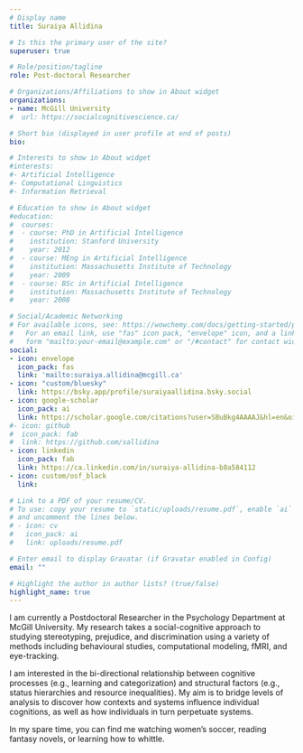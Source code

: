 ```yaml
---
# Display name
title: Suraiya Allidina

# Is this the primary user of the site?
superuser: true

# Role/position/tagline
role: Post-doctoral Researcher

# Organizations/Affiliations to show in About widget
organizations:
- name: McGill University
#  url: https://socialcognitivescience.ca/

# Short bio (displayed in user profile at end of posts)
bio:

# Interests to show in About widget
#interests:
#- Artificial Intelligence
#- Computational Linguistics
#- Information Retrieval

# Education to show in About widget
#education:
#  courses:
#  - course: PhD in Artificial Intelligence
#    institution: Stanford University
#    year: 2012
#  - course: MEng in Artificial Intelligence
#    institution: Massachusetts Institute of Technology
#    year: 2009
#  - course: BSc in Artificial Intelligence
#    institution: Massachusetts Institute of Technology
#    year: 2008

# Social/Academic Networking
# For available icons, see: https://wowchemy.com/docs/getting-started/page-builder/#icons
#   For an email link, use "fas" icon pack, "envelope" icon, and a link in the
#   form "mailto:your-email@example.com" or "/#contact" for contact widget.
social:
- icon: envelope
  icon_pack: fas
  link: 'mailto:suraiya.allidina@mcgill.ca'
- icon: "custom/bluesky"
  link: https://bsky.app/profile/suraiyaallidina.bsky.social
- icon: google-scholar
  icon_pack: ai
  link: https://scholar.google.com/citations?user=SBuBkg4AAAAJ&hl=en&oi=ao
#- icon: github
#  icon_pack: fab
#  link: https://github.com/sallidina
- icon: linkedin
  icon_pack: fab
  link: https://ca.linkedin.com/in/suraiya-allidina-b8a584112
- icon: custom/osf_black
  link: 

# Link to a PDF of your resume/CV.
# To use: copy your resume to `static/uploads/resume.pdf`, enable `ai` icons in `params.toml`, 
# and uncomment the lines below.
# - icon: cv
#   icon_pack: ai
#   link: uploads/resume.pdf

# Enter email to display Gravatar (if Gravatar enabled in Config)
email: ""

# Highlight the author in author lists? (true/false)
highlight_name: true
---
```


I am currently a Postdoctoral Researcher in the Psychology Department at McGill University. My research takes a social-cognitive approach to studying stereotyping, prejudice, and discrimination using a variety of methods including behavioural studies, computational modeling, fMRI, and eye-tracking.

I am interested in the bi-directional relationship between cognitive processes (e.g., learning and categorization) and structural factors (e.g., status hierarchies and resource inequalities). My aim is to bridge levels of analysis to discover how contexts and systems influence individual cognitions, as well as how individuals in turn perpetuate systems.

In my spare time, you can find me watching women’s soccer, reading fantasy novels, or learning how to whittle.
